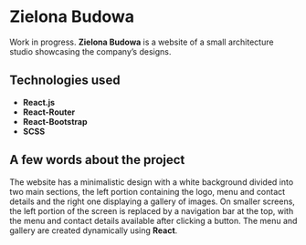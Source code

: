 # Zielona Budowa

Work in progress. **Zielona Budowa** is a website of a small architecture studio showcasing the company’s designs.

## Technologies used

* **React.js**
* **React-Router**
* **React-Bootstrap**
* **SCSS**

## A few words about the project

The website has a minimalistic design with a white background divided into two main sections, the left portion containing the logo, menu and contact details and the right one displaying a gallery of images. On smaller screens, the left portion of the screen is replaced by a navigation bar at the top, with the menu and contact details available after clicking a button. The menu and gallery are created dynamically using **React**.
